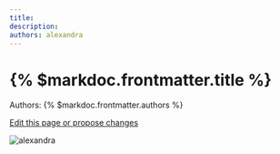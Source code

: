 ```yaml
---
title: 
description: 
authors: alexandra
---
```


# {% $markdoc.frontmatter.title %}

Authors: {% $markdoc.frontmatter.authors %}

[Edit this page or propose changes](https://github.com/onefact/onefact.org/edit/main/pages/five-boro-bike-tour/alexandra.md)

![alexandra](/images/five-boro-bike-tour/alexandra.jpg)
